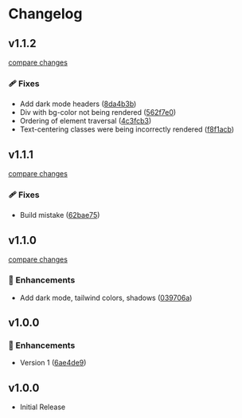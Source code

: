 # Changelog

## v1.1.2

[compare changes](https://github.com/UnDotNet/BootstrapEmail/compare/v1.1.1...v1.1.2)

### 🩹 Fixes

- Add dark mode headers ([8da4b3b](https://github.com/UnDotNet/BootstrapEmail/commit/8da4b3b))
- Div with bg-color not being rendered ([562f7e0](https://github.com/UnDotNet/BootstrapEmail/commit/562f7e0))
- Ordering of element traversal ([4c3fcb3](https://github.com/UnDotNet/BootstrapEmail/commit/4c3fcb3))
- Text-centering classes were being incorrectly rendered ([f8f1acb](https://github.com/UnDotNet/BootstrapEmail/commit/f8f1acb))

## v1.1.1

[compare changes](https://github.com/UnDotNet/BootstrapEmail/compare/v1.1.0...v1.1.1)

### 🩹 Fixes

- Build mistake ([62bae75](https://github.com/UnDotNet/BootstrapEmail/commit/62bae75))

## v1.1.0

[compare changes](https://github.com/UnDotNet/BootstrapEmail/compare/v1.0.0...v1.1.0)

### 🚀 Enhancements

- Add dark mode, tailwind colors, shadows ([039706a](https://github.com/UnDotNet/BootstrapEmail/commit/039706a))

## v1.0.0

### 🚀 Enhancements

- Version 1 ([6ae4de9](https://github.com/UnDotNet/BootstrapEmail/commit/6ae4de9))

## v1.0.0

- Initial Release
